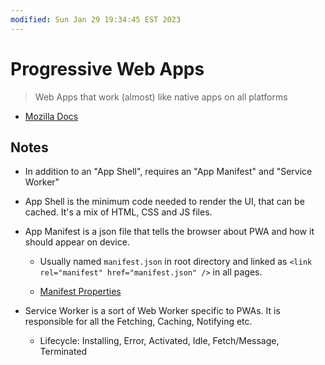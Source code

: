 ```yaml
---
modified: Sun Jan 29 19:34:45 EST 2023
---
```

# Progressive Web Apps

> Web Apps that work (almost) like native apps on all platforms

- [Mozilla Docs](https://developer.mozilla.org/en-US/docs/Web/Progressive_web_apps)

## Notes

- In addition to an "App Shell", requires an "App Manifest" and "Service Worker"

- App Shell is the minimum code needed to render the UI, that can be cached. It's a mix of HTML, CSS and JS files.

- App Manifest is a json file that tells the browser about PWA and how it should appear on device.

  - Usually named `manifest.json` in root directory and linked as `<link rel="manifest" href="manifest.json" />` in all pages.

  - [Manifest Properties](https://developer.mozilla.org/en-US/docs/Web/Manifest)

- Service Worker is a sort of Web Worker specific to PWAs. It is responsible for all the Fetching, Caching, Notifying etc.

  - Lifecycle: Installing, Error, Activated, Idle, Fetch/Message, Terminated

